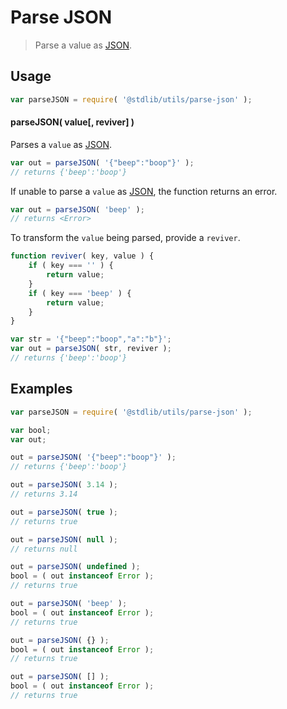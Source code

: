 # Parse JSON

> Parse a value as [JSON][json].

<!-- <usage> -->

## Usage

``` javascript
var parseJSON = require( '@stdlib/utils/parse-json' );
```

#### parseJSON( value[, reviver] )

Parses a `value` as [JSON][json].

``` javascript
var out = parseJSON( '{"beep":"boop"}' );
// returns {'beep':'boop'}
```

If unable to parse a `value` as [JSON][json], the function returns an error.

``` javascript
var out = parseJSON( 'beep' );
// returns <Error>
```

To transform the `value` being parsed, provide a `reviver`.

``` javascript
function reviver( key, value ) {
    if ( key === '' ) {
        return value;
    }
    if ( key === 'beep' ) {
        return value;
    }
}

var str = '{"beep":"boop","a":"b"}';
var out = parseJSON( str, reviver );
// returns {'beep':'boop'}
```

<!-- </usage> -->


<!-- <examples> -->

## Examples

``` javascript
var parseJSON = require( '@stdlib/utils/parse-json' );

var bool;
var out;

out = parseJSON( '{"beep":"boop"}' );
// returns {'beep':'boop'}

out = parseJSON( 3.14 );
// returns 3.14

out = parseJSON( true );
// returns true

out = parseJSON( null );
// returns null

out = parseJSON( undefined );
bool = ( out instanceof Error );
// returns true

out = parseJSON( 'beep' );
bool = ( out instanceof Error );
// returns true

out = parseJSON( {} );
bool = ( out instanceof Error );
// returns true

out = parseJSON( [] );
bool = ( out instanceof Error );
// returns true
```

<!-- </examples> -->


<!-- <links> -->

[json]: http://www.json.org/

<!-- </links> -->
